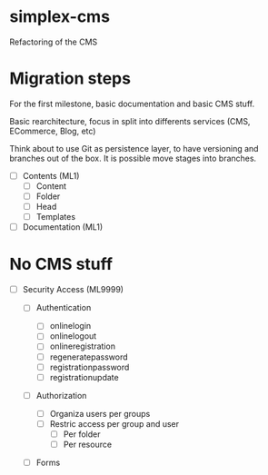# simplex-cms
Refactoring of the CMS

# Migration steps
For the first milestone, basic documentation and basic CMS stuff.

Basic rearchitecture, focus in split into differents services (CMS, ECommerce, Blog, etc)

Think about to use Git as persistence layer, to have versioning and branches out of the box. It is possible move stages into branches.

- [ ] Contents (ML1)
  - [ ] Content
  - [ ] Folder
  - [ ] Head
  - [ ] Templates
- [ ] Documentation (ML1)

# No CMS stuff
- [ ] Security Access (ML9999)
  - [ ] Authentication
    - [ ] onlinelogin
    - [ ] onlinelogout
    - [ ] onlineregistration
    - [ ] regeneratepassword
    - [ ] registrationpassword
    - [ ] registrationupdate
  - [ ] Authorization
    - [ ] Organiza users per groups
    - [ ] Restric access per group and user
      - [ ] Per folder
      - [ ] Per resource
  - [ ] Forms



